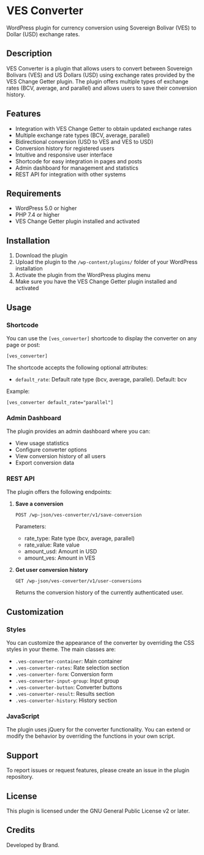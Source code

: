 # VES Converter

WordPress plugin for currency conversion using Sovereign Bolivar (VES) to Dollar (USD) exchange rates.

## Description

VES Converter is a plugin that allows users to convert between Sovereign Bolivars (VES) and US Dollars (USD) using exchange rates provided by the VES Change Getter plugin. The plugin offers multiple types of exchange rates (BCV, average, and parallel) and allows users to save their conversion history.

## Features

- Integration with VES Change Getter to obtain updated exchange rates
- Multiple exchange rate types (BCV, average, parallel)
- Bidirectional conversion (USD to VES and VES to USD)
- Conversion history for registered users
- Intuitive and responsive user interface
- Shortcode for easy integration in pages and posts
- Admin dashboard for management and statistics
- REST API for integration with other systems

## Requirements

- WordPress 5.0 or higher
- PHP 7.4 or higher
- VES Change Getter plugin installed and activated

## Installation

1. Download the plugin
2. Upload the plugin to the `/wp-content/plugins/` folder of your WordPress installation
3. Activate the plugin from the WordPress plugins menu
4. Make sure you have the VES Change Getter plugin installed and activated

## Usage

### Shortcode

You can use the `[ves_converter]` shortcode to display the converter on any page or post:

```
[ves_converter]
```

The shortcode accepts the following optional attributes:

- `default_rate`: Default rate type (bcv, average, parallel). Default: bcv

Example:
```
[ves_converter default_rate="parallel"]
```

### Admin Dashboard

The plugin provides an admin dashboard where you can:

- View usage statistics
- Configure converter options
- View conversion history of all users
- Export conversion data

### REST API

The plugin offers the following endpoints:

1. **Save a conversion**
   ```
   POST /wp-json/ves-converter/v1/save-conversion
   ```
   Parameters:
   - rate_type: Rate type (bcv, average, parallel)
   - rate_value: Rate value
   - amount_usd: Amount in USD
   - amount_ves: Amount in VES

2. **Get user conversion history**
   ```
   GET /wp-json/ves-converter/v1/user-conversions
   ```
   Returns the conversion history of the currently authenticated user.

## Customization

### Styles

You can customize the appearance of the converter by overriding the CSS styles in your theme. The main classes are:

- `.ves-converter-container`: Main container
- `.ves-converter-rates`: Rate selection section
- `.ves-converter-form`: Conversion form
- `.ves-converter-input-group`: Input group
- `.ves-converter-button`: Converter buttons
- `.ves-converter-result`: Results section
- `.ves-converter-history`: History section

### JavaScript

The plugin uses jQuery for the converter functionality. You can extend or modify the behavior by overriding the functions in your own script.

## Support

To report issues or request features, please create an issue in the plugin repository.

## License

This plugin is licensed under the GNU General Public License v2 or later.

## Credits

Developed by Brand. 